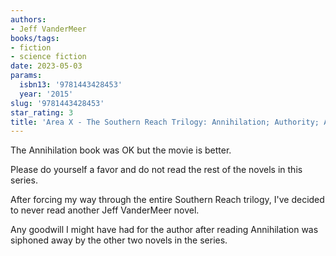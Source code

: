 ```yaml
---
authors:
- Jeff VanderMeer
books/tags:
- fiction
- science fiction
date: 2023-05-03
params:
  isbn13: '9781443428453'
  year: '2015'
slug: '9781443428453'
star_rating: 3
title: 'Area X - The Southern Reach Trilogy: Annihilation; Authority; Acceptance'
---
```


The Annihilation book was OK but the movie is better.

Please do yourself a favor and do not read the rest of the novels in this series.

<!--more-->

After forcing my way through the entire Southern Reach trilogy, I've decided to never read another Jeff VanderMeer novel.

Any goodwill I might have had for the author after reading Annihilation was siphoned away by the other two novels in the series.